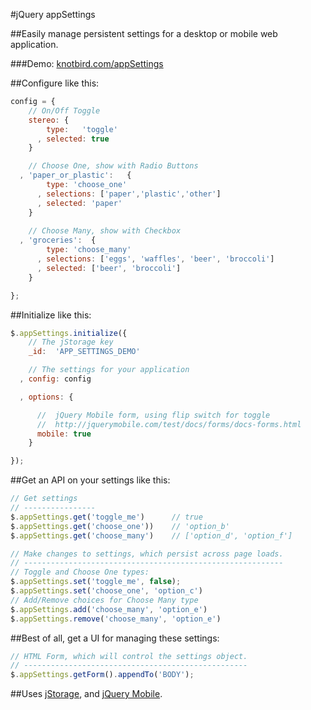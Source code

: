 #jQuery appSettings

##Easily manage persistent settings for a desktop or mobile web application.

###Demo: [knotbird.com/appSettings](http://knotbird.com/appSettings)

##Configure like this:
``` javascript
config = {
    // On/Off Toggle
    stereo: {
        type:   'toggle'
      , selected: true
    }

    // Choose One, show with Radio Buttons
  , 'paper_or_plastic':   {
        type: 'choose_one'
      , selections: ['paper','plastic','other']
      , selected: 'paper'
    }
    
    // Choose Many, show with Checkbox
  , 'groceries':  {
        type: 'choose_many'
      , selections: ['eggs', 'waffles', 'beer', 'broccoli']
      , selected: ['beer', 'broccoli']
    } 

};
```
        

##Initialize like this:

``` javascript
$.appSettings.initialize({
    // The jStorage key
    _id:  'APP_SETTINGS_DEMO'

    // The settings for your application
  , config: config

  , options: {

      //  jQuery Mobile form, using flip switch for toggle
      //  http://jquerymobile.com/test/docs/forms/docs-forms.html
      mobile: true  
    }

});
```

##Get an API on your settings like this:

``` javascript
// Get settings
// ----------------
$.appSettings.get('toggle_me')      // true
$.appSettings.get('choose_one'))    // 'option_b'
$.appSettings.get('choose_many')    // ['option_d', 'option_f']

// Make changes to settings, which persist across page loads.
// ----------------------------------------------------------
// Toggle and Choose One types:
$.appSettings.set('toggle_me', false);
$.appSettings.set('choose_one', 'option_c')
// Add/Remove choices for Choose Many type
$.appSettings.add('choose_many', 'option_e')
$.appSettings.remove('choose_many', 'option_e')
```

##Best of all, get a UI for managing these settings:

``` javascript
// HTML Form, which will control the settings object.
// --------------------------------------------------
$.appSettings.getForm().appendTo('BODY');
```



##Uses [jStorage](http://www.jstorage.info/), and [jQuery Mobile](jquerymobile.com).
